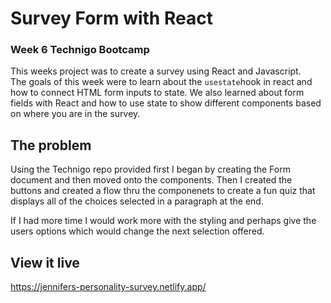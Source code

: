 # Survey Form with React

### Week 6 Technigo Bootcamp

This weeks project was to create a survey using React and Javascript.<br>
The goals of this week were to learn about the `usestate`hook in react and how to connect HTML form inputs to state. We also learned about form fields with React and how to use state to show different components based on where you are in the survey.

## The problem

Using the Technigo repo provided first I began by creating the Form document and then moved onto the components. Then I created the buttons and created a flow thru the componenets to create a fun quiz that displays all of the choices selected in a paragraph at the end.

If I had more time I would work more with the styling and perhaps give the users options which would change the next selection offered.

## View it live

https://jennifers-personality-survey.netlify.app/

